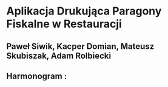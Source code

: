 # Aplikacja Drukująca Paragony Fiskalne w Restauracji
## Paweł Siwik, Kacper Domian, Mateusz Skubiszak, Adam Rolbiecki
##                                                                                       Harmonogram :


